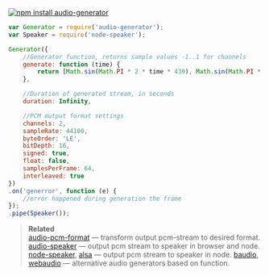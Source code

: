 [![npm install audio-generator](https://nodei.co/npm/audio-generator.png?mini=true)](https://npmjs.org/package/audio-generator/)


```js
var Generator = require('audio-generator');
var Speaker = require('node-speaker');

Generator({
	//Generator function, returns sample values -1..1 for channels
	generate: function (time) {
		return [Math.sin(Math.PI * 2 * time * 439), Math.sin(Math.PI * 2 * time * 441)];
	},

	//Duration of generated stream, in seconds
	duration: Infinity,

	//PCM output format settings
	channels: 2,
	sampleRate: 44100,
	byteOrder: 'LE',
	bitDepth: 16,
	signed: true,
	float: false,
	samplesPerFrame: 64,
	interleaved: true
})
.on('generror', function (e) {
	//error happened during generation the frame
});
.pipe(Speaker());
```

> **Related**<br/>
> [audio-pcm-format](http://npmjs.org/package/audio-pcm-format) — transform output pcm-stream to desired format.
> [audio-speaker](http://npmjs.org/package/audio-speaker) — output pcm stream to speaker in browser and node.
> [node-speaker](http://npmjs.org/package/speaker), [alsa](http://npmjs.org/package/alsa) — output pcm stream to speaker in node.
> [baudio](http://npmjs.org/package/baudio), [webaudio](http://npmjs.org/package/webaudio) — alternative audio generators based on function.
